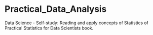 # Practical_Data_Analysis
Data Science - Self-study: Reading and apply concepts of Statistics of Practical Statistics for Data Scientists book.
